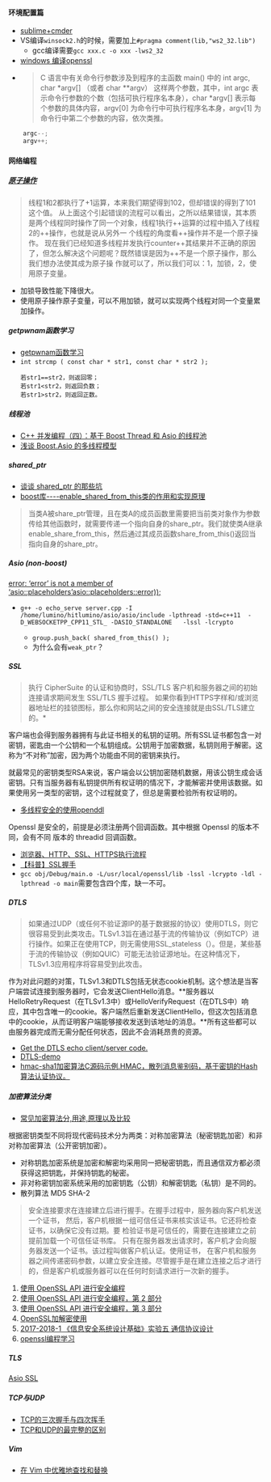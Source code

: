 #### 环境配置篇

* [sublime+cmder](https://blog.csdn.net/whqet/article/details/50259677)
* VS编译`winsock2.h`的时候，需要加上`#pragma comment(lib,"ws2_32.lib")`
  * gcc编译需要`gcc xxx.c -o xxx -lws2_32`
* [windows 编译openssl](https://blog.csdn.net/liang19890820/article/details/51658574)
* > C 语言中有关命令行参数涉及到程序的主函数 main() 中的 int argc, char *argv[] （或者 char **argv） 这样两个参数，其中，int argc 表示命令行参数的个数（包括可执行程序名本身），char *argv[] 表示每个参数的具体内容，argv[0] 为命令行中可执行程序名本身，argv[1] 为命令行中第二个参数的内容，依次类推。
```C
    argc--;
    argv++;
```
  
#### 网络编程

##### [原子操作](https://www.jianshu.com/p/121ec513f1e6)
> 线程1和2都执行了+1运算，本来我们期望得到102，但却错误的得到了101这个值。
从上面这个引起错误的流程可以看出，之所以结果错误，其本质是两个线程同时操作了同一个对象，线程1执行++运算的过程中插入了线程2的++操作，也就是说从另外一    个线程的角度看++操作并不是一个原子操作。
现在我们已经知道多线程并发执行counter++其结果并不正确的原因了，但怎么解决这个问题呢？既然错误是因为++不是一个原子操作，那么我们想办法使其成为原子操    作就可以了，所以我们可以：1，加锁，2，使用原子变量。
* 加锁导致性能下降很大。
* 使用原子操作原子变量，可以不用加锁，就可以实现两个线程对同一个变量累加操作。

##### getpwnam函数学习
* [getpwnam函数学习](https://blog.csdn.net/wallwind/article/details/7781314)
* `int strcmp ( const char * str1, const char * str2 );`
    ```
    若str1==str2，则返回零；
    若str1<str2，则返回负数；
    若str1>str2，则返回正数。
    ```

##### 线程池
* [C++ 并发编程（四）：基于 Boost Thread 和 Asio 的线程池](https://segmentfault.com/a/1190000006691692)
* [浅谈 Boost.Asio 的多线程模型](http://senlinzhan.github.io/2017/09/17/boost-asio/)

##### shared_ptr
* [谈谈 shared_ptr 的那些坑](http://senlinzhan.github.io/2015/04/24/%E6%B7%B1%E5%85%A5shared-ptr/)
* [boost库----enable_shared_from_this类的作用和实现原理 ](https://www.cnblogs.com/jx-dx/p/3773873.html)

> 当类A被share_ptr管理，且在类A的成员函数里需要把当前类对象作为参数传给其他函数时，就需要传递一个指向自身的share_ptr。我们就使类A继承enable_share_from_this，然后通过其成员函数share_from_this()返回当指向自身的share_ptr。

##### Asio (non-boost)
[ error: ‘error’ is not a member of ‘asio::placeholders’asio::placeholders::error));](https://stackoverflow.com/questions/28486347/cant-use-asioplaceholderserror-in-non-boost-version-of-asio)
* `g++ -o echo_serve server.cpp -I /home/lumino/hitlumino/asio/asio/include -lpthread -std=c++11  -D_WEBSOCKETPP_CPP11_STL_ -DASIO_STANDALONE   -lssl -lcrypto`

   + `group.push_back( shared_from_this() );`
   + 为什么会有`weak_ptr`？
 
##### SSL

> 执行 CipherSuite 的认证和协商时，SSL/TLS 客户机和服务器之间的初始连接请求期间发生 SSL/TLS 握手过程。
如果你看到HTTPS字样和/或浏览器地址栏的挂锁图标，那么你和网站之间的安全连接就是由SSL/TLS建立的。*

客户端也会得到服务器拥有与此证书相关的私钥的证明。所有SSL证书都包含一对密钥，密匙由一个公钥和一个私钥组成。公钥用于加密数据，私钥则用于解密。这称为“不对称”加密，因为两个功能由不同的密钥来执行。

就最常见的密钥类型RSA来说，客户端会以公钥加密随机数据，用该公钥生成会话密钥。只有当服务器有私钥提供所有权证明的情况下，才能解密并使用该数据。如果使用另一类型的密钥，这个过程就变了，但总是需要检验所有权证明的。

* [多线程安全的使用openddl](https://curl.haxx.se/libcurl/c/opensslthreadlock.html)

Openssl 是安全的，前提是必须注册两个回调函数。其中根据 Openssl 的版本不同，会有不同 版本的 threadid 回调函数。


* [浏览器、HTTP、SSL、HTTPS执行流程](https://www.jianshu.com/p/c2bf75485c15)
* [【科普】SSL握手](https://www.sslchina.com/ssl-handshake/)
* `gcc obj/Debug/main.o -L/usr/local/openssl/lib -lssl -lcrypto -ldl -lpthread -o main`需要包含四个库，缺一不可。

##### DTLS
> 如果通过UDP（或任何不验证源IP的基于数据报的协议）使用DTLS，则它很容易受到此类攻击。TLSv1.3旨在通过基于流的传输协议（例如TCP）进行操作。如果正在使用TCP，则无需使用SSL_stateless（）。但是，某些基于流的传输协议（例如QUIC）可能无法验证源地址。在这种情况下，TLSv1.3应用程序将容易受到此攻击。

作为对此问题的对策，TLSv1.3和DTLS包括无状态cookie机制。这个想法是当客户端尝试连接到服务器时，它会发送ClientHello消息。**服务器以HelloRetryRequest（在TLSv1.3中）或HelloVerifyRequest（在DTLS中）响应，其中包含唯一的cookie。客户端然后重新发送ClientHello，但这次包括消息中的cookie，从而证明客户端能够接收发送到该地址的消息。**所有这些都可以由服务器完成而无需分配任何状态，因此不会消耗昂贵的资源。
* [Get the DTLS echo client/server code.](http://sctp.fh-muenster.de/dtls-samples.html)
* [DTLS-demo](https://blog.csdn.net/zzhongcy/article/details/21989499)
* [hmac-sha1加密算法C源码示例.HMAC，散列消息鉴别码，基于密钥的Hash算法认证协议。](https://blog.csdn.net/tao_627/article/details/46712357)

##### 加密算法分类
* [常见加密算法分,用途,原理以及比较](https://blog.csdn.net/zuiyuezhou888/article/details/7557048)

根据密钥类型不同将现代密码技术分为两类：对称加密算法（秘密钥匙加密）和非对称加密算法（公开密钥加密）。

   * 对称钥匙加密系统是加密和解密均采用同一把秘密钥匙，而且通信双方都必须获得这把钥匙，并保持钥匙的秘密。
   * 非对称密钥加密系统采用的加密钥匙（公钥）和解密钥匙（私钥）是不同的。
   * 散列算法 MD5 SHA-2

> 安全连接要求在连接建立后进行握手。在握手过程中，服务器向客户机发送一个证书， 然后，客户机根据一组可信任证书来核实该证书。它还将检查证书，以确保它没有过期。要 检验证书是可信任的，需要在连接建立之前提前加载一个可信任证书库。
只有在服务器发出请求时，客户机才会向服务器发送一个证书。该过程叫做客户机认证。使用证书， 在客户机和服务器之间传递密码参数，以建立安全连接。尽管握手是在建立连接之后才进行的，但是客户机或服务器可以在任何时刻请求进行一次新的握手。
1. [使用 OpenSSL API 进行安全编程](https://www.ibm.com/developerworks/cn/linux/l-openssl.html)
2. [使用 OpenSSL API 进行安全编程，第 2 部分](https://www.ibm.com/developerworks/cn/linux/l-openssl2.html)
3. [使用 OpenSSL API 进行安全编程，第 3 部分](https://www.ibm.com/developerworks/cn/linux/l-openssl3.html)
4. [OpenSSL加解密使用](https://www.jianshu.com/p/15b1d935a44b)
5. [2017-2018-1 《信息安全系统设计基础》实验五 通信协议设计](https://www.cnblogs.com/Vivian517/p/8000784.html)
6. [openssl编程学习](http://www.cnblogs.com/LittleHann/p/3741907.html)

##### TLS

[Asio SSL](https://blog.csdn.net/JueZone/article/details/7538019)

##### TCP与UDP
* [TCP的三次握手与四次挥手](https://blog.csdn.net/qq_18425655/article/details/52163228)
* [TCP和UDP的最完整的区别](https://blog.csdn.net/Li_Ning_/article/details/52117463)

##### Vim
* [在 Vim 中优雅地查找和替换](https://harttle.land/2016/08/08/vim-search-in-file.html#header-0)
